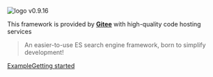 <!-- _coverpage.md -->
![logo](https://iknow.hs.net/dc1dbd9c-3c6d-463f-98c4-16d186c9ada3.png)
v0.9.16

This framework is provided by [**Gitee**](https://gitee.com/easy-es/easy-es) with high-quality code hosting services

> An easier-to-use ES search engine framework, born to simplify development!


[Example](/en/demo.md)[Getting started](/en/quick-start.md)
